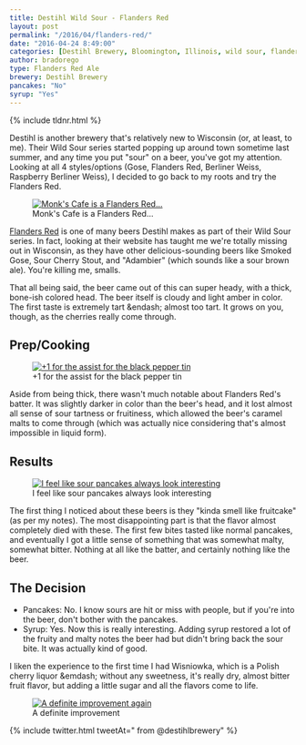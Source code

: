 ```yaml
---
title: Destihl Wild Sour - Flanders Red
layout: post
permalink: "/2016/04/flanders-red/"
date: "2016-04-24 8:49:00"
categories: [Destihl Brewery, Bloomington, Illinois, wild sour, flanders red, sour ale]
author: bradorego
type: Flanders Red Ale
brewery: Destihl Brewery
pancakes: "No"
syrup: "Yes"
---
```


{% include tldnr.html %}

Destihl is another brewery that's relatively new to Wisconsin (or, at least, to me). Their Wild Sour series started popping up around town sometime last summer, and any time you put "sour" on a beer, you've got my attention. Looking at all 4 styles/options (Gose, Flanders Red, Berliner Weiss, Raspberry Berliner Weiss), I decided to go back to my roots and try the Flanders Red.

<figure class="imageWrap">
  <a href="{{ site.url }}/assets/full/flandersred/beer.jpg" target="_blank">
    <img src="{{ site.url }}/assets/compressed/flandersred/beer.jpg" alt="Monk's Cafe is a Flanders Red..." />
  </a>
  <figcaption>
    Monk's Cafe is a Flanders Red...
  </figcaption>
</figure>

<a href="http://www.destihlbrewery.com/wild-sour-series.html#wsb-element-3a89692f-51d0-41b2-9c6f-bd2ffec19da6" target="_blank">Flanders Red</a> is one of many beers Destihl makes as part of their Wild Sour series. In fact, looking at their website has taught me we're totally missing out in Wisconsin, as they have other delicious-sounding beers like Smoked Gose, Sour Cherry Stout, and "Adambier" (which sounds like a sour brown ale). You're killing me, smalls.

That all being said, the beer came out of this can super heady, with a thick, bone-ish colored head. The beer itself is cloudy and light amber in color. The first taste is extremely tart &endash; almost too tart. It grows on you, though, as the cherries really come through.

## Prep/Cooking

<figure class="imageWrap">
  <a href="{{ site.url }}/assets/full/flandersred/batter.jpg" target="_blank">
    <img src="{{ site.url }}/assets/compressed/flandersred/batter.jpg" alt="+1 for the assist for the black pepper tin" />
  </a>
  <figcaption>
    +1 for the assist for the black pepper tin
  </figcaption>
</figure>

Aside from being thick, there wasn't much notable about Flanders Red's batter. It was slightly darker in color than the beer's head, and it lost almost all sense of sour tartness or fruitiness, which allowed the beer's caramel malts to come through (which was actually nice considering that's almost impossible in liquid form).

## Results

<figure class="imageWrap">
  <a href="{{ site.url }}/assets/full/flandersred/pancakes.jpg" target="_blank">
    <img src="{{ site.url }}/assets/compressed/flandersred/pancakes.jpg" alt="I feel like sour pancakes always look interesting" />
  </a>
  <figcaption>
    I feel like sour pancakes always look interesting
  </figcaption>
</figure>

The first thing I noticed about these beers is they "kinda smell like fruitcake" (as per my notes). The most disappointing part is that the flavor almost completely died with these. The first few bites tasted like normal pancakes, and eventually I got a little sense of something that was somewhat malty, somewhat bitter. Nothing at all like the batter, and certainly nothing like the beer.

## The Decision

* Pancakes: No. I know sours are hit or miss with people, but if you're into the beer, don't bother with the pancakes.
* Syrup: Yes. Now this is really interesting. Adding syrup restored a lot of the fruity and malty notes the beer had but didn't bring back the sour bite. It was actually kind of good.

I liken the experience to the first time I had Wisniowka, which is a Polish cherry liquor &emdash; without any sweetness, it's really dry, almost bitter fruit flavor, but adding a little sugar and all the flavors come to life.

<figure class="imageWrap">
  <a href="{{ site.url }}/assets/full/flandersred/syrup.jpg" target="_blank">
    <img src="{{ site.url }}/assets/compressed/flandersred/syrup.jpg" alt="A definite improvement again" />
  </a>
  <figcaption>
    A definite improvement
  </figcaption>
</figure>

{% include twitter.html tweetAt=" from @destihlbrewery" %}
